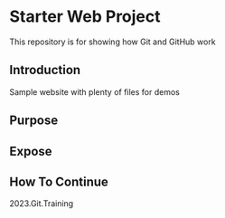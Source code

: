 # Starter Web Project

This repository is for showing how Git and GitHub work

## Introduction

Sample website with plenty of files for demos

## Purpose

## Expose

## How To Continue


2023.Git.Training
